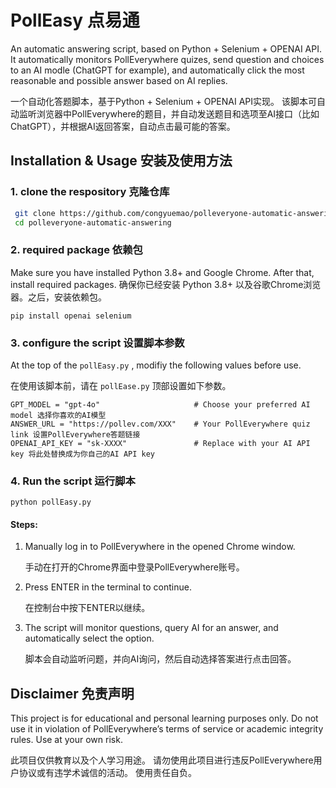 # PollEasy 点易通

An automatic answering script, based on Python + Selenium + OPENAI API.
It automatically monitors PollEverywhere quizes, send question and choices to an AI modle (ChatGPT for example), and automatically click the most reasonable and possible answer based on AI replies.

一个自动化答题脚本，基于Python + Selenium + OPENAI API实现。
该脚本可自动监听浏览器中PollEverywhere的题目，并自动发送题目和选项至AI接口（比如ChatGPT），并根据AI返回答案，自动点击最可能的答案。

## Installation & Usage 安装及使用方法

### 1. clone the respository 克隆仓库

   ```bash
    git clone https://github.com/congyuemao/polleveryone-automatic-answering.git
    cd polleveryone-automatic-answering
   ```

### 2. required package 依赖包
   Make sure you have installed Python 3.8+ and Google Chrome. After that, install required packages.
   确保你已经安装 Python 3.8+ 以及谷歌Chrome浏览器。之后，安装依赖包。
   
    pip install openai selenium
   
### 3. configure the script 设置脚本参数

At the top of the `pollEasy.py` , modifiy the following values before use.

在使用该脚本前，请在 `pollEase.py` 顶部设置如下参数。

```
GPT_MODEL = "gpt-4o"                     # Choose your preferred AI model 选择你喜欢的AI模型
ANSWER_URL = "https://pollev.com/XXX"    # Your PollEverywhere quiz link 设置PollEverywhere答题链接
OPENAI_API_KEY = "sk-XXXX"               # Replace with your AI API key 将此处替换成为你自己的AI API key
```

###  4. Run the script 运行脚本

    python pollEasy.py
    
    
#### Steps:

1. Manually log in to PollEverywhere in the opened Chrome window.
   
   手动在打开的Chrome界面中登录PollEverywhere账号。
   
3. Press ENTER in the terminal to continue.
   
   在控制台中按下ENTER以继续。
   
5. The script will monitor questions, query AI for an answer, and automatically select the option.
   
   脚本会自动监听问题，并向AI询问，然后自动选择答案进行点击回答。

## Disclaimer 免责声明

This project is for educational and personal learning purposes only.
Do not use it in violation of PollEverywhere’s terms of service or academic integrity rules.
Use at your own risk.

此项目仅供教育以及个人学习用途。
请勿使用此项目进行违反PollEverywhere用户协议或有违学术诚信的活动。
使用责任自负。
